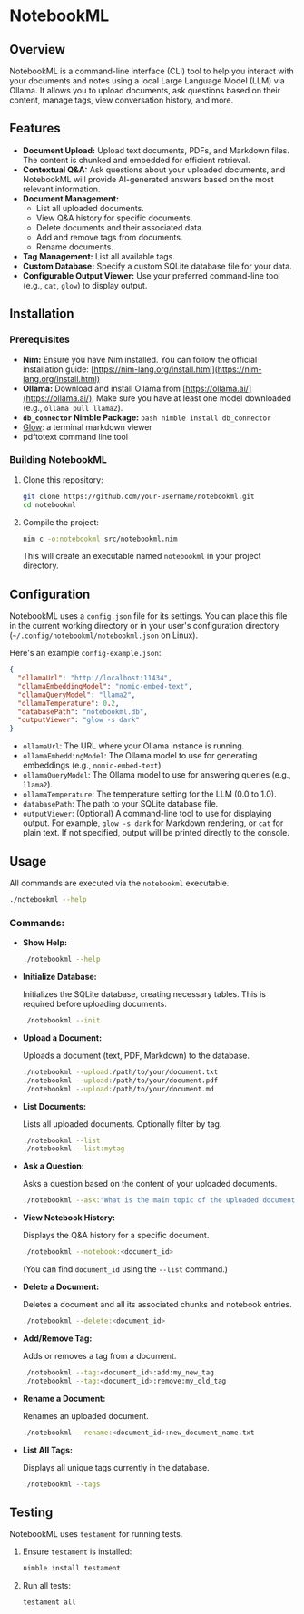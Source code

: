 # NotebookML

## Overview

NotebookML is a command-line interface (CLI) tool to help you interact
with your documents and notes using a local Large Language Model (LLM) via
Ollama. It allows you to upload documents, ask questions based on their
content, manage tags, view conversation history, and more.

## Features

- **Document Upload:** Upload text documents, PDFs, and Markdown files. The
  content is chunked and embedded for efficient retrieval.
- **Contextual Q&A:** Ask questions about your uploaded documents, and
  NotebookML will provide AI-generated answers based on the most relevant
  information.
- **Document Management:**
    - List all uploaded documents.
    - View Q&A history for specific documents.
    - Delete documents and their associated data.
    - Add and remove tags from documents.
    - Rename documents.
- **Tag Management:** List all available tags.
- **Custom Database:** Specify a custom SQLite database file for your data.
- **Configurable Output Viewer:** Use your preferred command-line tool (e.g.,
  `cat`, `glow`) to display output.

## Installation

### Prerequisites

- **Nim:** Ensure you have Nim installed. You can follow the official
  installation guide:
  [https://nim-lang.org/install.html](https://nim-lang.org/install.html)
- **Ollama:** Download and install Ollama from
  [https://ollama.ai/](https://ollama.ai/). Make sure you have at least one
  model downloaded (e.g., `ollama pull llama2`).
- **`db_connector` Nimble Package:** ```bash nimble install db_connector ```
- [Glow](https://github.com/charmbracelet/glow): a terminal markdown viewer
- pdftotext command line tool

### Building NotebookML

1. Clone this repository:

   ```bash
   git clone https://github.com/your-username/notebookml.git
   cd notebookml
   ```
   
3. Compile the project:

   ```bash
   nim c -o:notebookml src/notebookml.nim
   ```
   
   This will create an executable named `notebookml` in your project directory.

## Configuration

NotebookML uses a `config.json` file for its settings. You can place this file
in the current working directory or in your user's configuration directory
(`~/.config/notebookml/notebookml.json` on Linux).

Here's an example `config-example.json`:

```json
{
  "ollamaUrl": "http://localhost:11434",
  "ollamaEmbeddingModel": "nomic-embed-text",
  "ollamaQueryModel": "llama2",
  "ollamaTemperature": 0.2,
  "databasePath": "notebookml.db",
  "outputViewer": "glow -s dark"
}
```

- `ollamaUrl`: The URL where your Ollama instance is running.
- `ollamaEmbeddingModel`: The Ollama model to use for generating embeddings
  (e.g., `nomic-embed-text`).
- `ollamaQueryModel`: The Ollama model to use for answering queries (e.g.,
  `llama2`).
- `ollamaTemperature`: The temperature setting for the LLM (0.0 to 1.0).
- `databasePath`: The path to your SQLite database file.
- `outputViewer`: (Optional) A command-line tool to use for displaying output.
  For example, `glow -s dark` for Markdown rendering, or `cat` for plain text.
  If not specified, output will be printed directly to the console.

## Usage

All commands are executed via the `notebookml` executable.

```bash
./notebookml --help
```

### Commands:

-   **Show Help:**

    ```bash
    ./notebookml --help
    ```

-   **Initialize Database:**

    Initializes the SQLite database, creating necessary tables. This is
    required before uploading documents.

    ```bash
    ./notebookml --init
    ```

-   **Upload a Document:**

    Uploads a document (text, PDF, Markdown) to the database.

    ```bash
    ./notebookml --upload:/path/to/your/document.txt
    ./notebookml --upload:/path/to/your/document.pdf
    ./notebookml --upload:/path/to/your/document.md
    ```

-   **List Documents:**

    Lists all uploaded documents. Optionally filter by tag.

    ```bash
    ./notebookml --list
    ./notebookml --list:mytag
    ```

-   **Ask a Question:**

    Asks a question based on the content of your uploaded documents.

    ```bash
    ./notebookml --ask:"What is the main topic of the uploaded documents?"
    ```

-   **View Notebook History:**

    Displays the Q&A history for a specific document.

    ```bash
    ./notebookml --notebook:<document_id>
    ```
  
    (You can find `document_id` using the `--list` command.)

-   **Delete a Document:**

    Deletes a document and all its associated chunks and notebook entries.

    ```bash
    ./notebookml --delete:<document_id>
    ```

-   **Add/Remove Tag:**

    Adds or removes a tag from a document.

    ```bash
    ./notebookml --tag:<document_id>:add:my_new_tag
    ./notebookml --tag:<document_id>:remove:my_old_tag
    ```

-   **Rename a Document:**

    Renames an uploaded document.

    ```bash
    ./notebookml --rename:<document_id>:new_document_name.txt
    ```

-   **List All Tags:**

    Displays all unique tags currently in the database.

    ```bash
    ./notebookml --tags
    ```

## Testing

NotebookML uses `testament` for running tests.

1.  Ensure `testament` is installed:

    ```bash
    nimble install testament
    ```
3.  Run all tests:

    ```bash
    testament all
    ```
